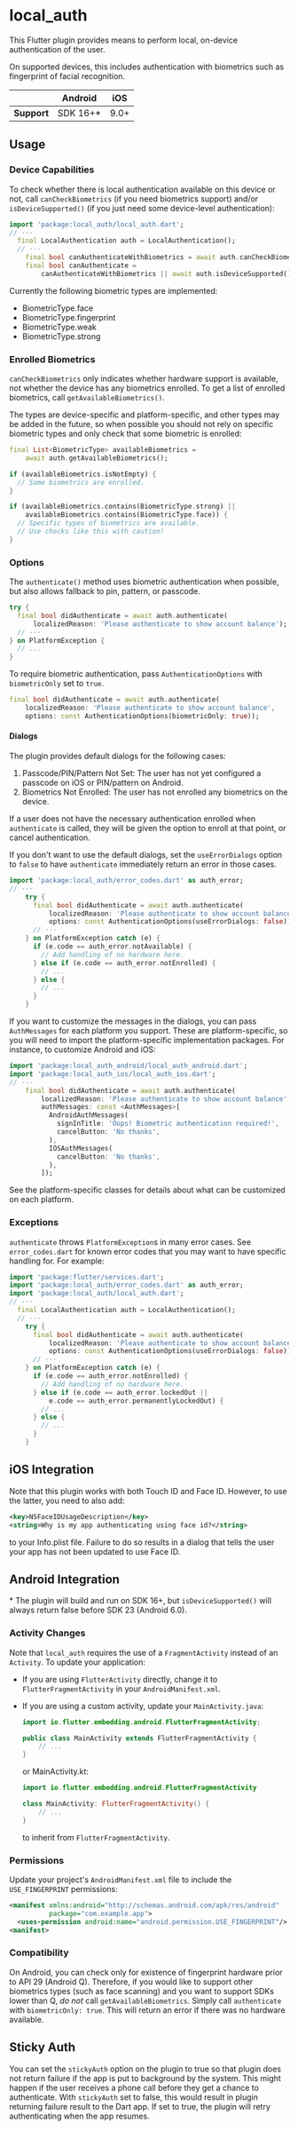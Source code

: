 # local_auth

<?code-excerpt path-base="excerpts/packages/local_auth_example"?>

This Flutter plugin provides means to perform local, on-device authentication of
the user.

On supported devices, this includes authentication with biometrics such as
fingerprint of facial recognition.

|             | Android   | iOS  |
|-------------|-----------|------|
| **Support** | SDK 16+\* | 9.0+ |

## Usage

### Device Capabilities

To check whether there is local authentication available on this device or not,
call `canCheckBiometrics` (if you need biometrics support) and/or
`isDeviceSupported()` (if you just need some device-level authentication):

<?code-excerpt "readme_excerpts.dart (CanCheck)"?>
```dart
import 'package:local_auth/local_auth.dart';
// ···
  final LocalAuthentication auth = LocalAuthentication();
  // ···
    final bool canAuthenticateWithBiometrics = await auth.canCheckBiometrics;
    final bool canAuthenticate =
        canAuthenticateWithBiometrics || await auth.isDeviceSupported();
```

Currently the following biometric types are implemented:

- BiometricType.face
- BiometricType.fingerprint
- BiometricType.weak
- BiometricType.strong

### Enrolled Biometrics

`canCheckBiometrics` only indicates whether hardware support is available, not
whether the device has any biometrics enrolled. To get a list of enrolled
biometrics, call `getAvailableBiometrics()`.

The types are device-specific and platform-specific, and other types may be
added in the future, so when possible you should not rely on specific biometric
types and only check that some biometric is enrolled:

<?code-excerpt "readme_excerpts.dart (Enrolled)"?>
```dart
final List<BiometricType> availableBiometrics =
    await auth.getAvailableBiometrics();

if (availableBiometrics.isNotEmpty) {
  // Some biometrics are enrolled.
}

if (availableBiometrics.contains(BiometricType.strong) ||
    availableBiometrics.contains(BiometricType.face)) {
  // Specific types of biometrics are available.
  // Use checks like this with caution!
}
```

### Options

The `authenticate()` method uses biometric authentication when possible, but
also allows fallback to pin, pattern, or passcode.

<?code-excerpt "readme_excerpts.dart (AuthAny)"?>
```dart
try {
  final bool didAuthenticate = await auth.authenticate(
      localizedReason: 'Please authenticate to show account balance');
  // ···
} on PlatformException {
  // ...
}
```

To require biometric authentication, pass `AuthenticationOptions` with
`biometricOnly` set to `true`.

<?code-excerpt "readme_excerpts.dart (AuthBioOnly)"?>
```dart
final bool didAuthenticate = await auth.authenticate(
    localizedReason: 'Please authenticate to show account balance',
    options: const AuthenticationOptions(biometricOnly: true));
```

#### Dialogs

The plugin provides default dialogs for the following cases:

1. Passcode/PIN/Pattern Not Set: The user has not yet configured a passcode on
   iOS or PIN/pattern on Android.
2. Biometrics Not Enrolled: The user has not enrolled any biometrics on the
   device.

If a user does not have the necessary authentication enrolled when
`authenticate` is called, they will be given the option to enroll at that point,
or cancel authentication.

If you don't want to use the default dialogs, set the `useErrorDialogs` option
to `false` to have `authenticate` immediately return an error in those cases.

<?code-excerpt "readme_excerpts.dart (NoErrorDialogs)"?>
```dart
import 'package:local_auth/error_codes.dart' as auth_error;
// ···
    try {
      final bool didAuthenticate = await auth.authenticate(
          localizedReason: 'Please authenticate to show account balance',
          options: const AuthenticationOptions(useErrorDialogs: false));
      // ···
    } on PlatformException catch (e) {
      if (e.code == auth_error.notAvailable) {
        // Add handling of no hardware here.
      } else if (e.code == auth_error.notEnrolled) {
        // ...
      } else {
        // ...
      }
    }
```

If you want to customize the messages in the dialogs, you can pass
`AuthMessages` for each platform you support. These are platform-specific, so
you will need to import the platform-specific implementation packages. For
instance, to customize Android and iOS:

<?code-excerpt "readme_excerpts.dart (CustomMessages)"?>
```dart
import 'package:local_auth_android/local_auth_android.dart';
import 'package:local_auth_ios/local_auth_ios.dart';
// ···
    final bool didAuthenticate = await auth.authenticate(
        localizedReason: 'Please authenticate to show account balance',
        authMessages: const <AuthMessages>[
          AndroidAuthMessages(
            signInTitle: 'Oops! Biometric authentication required!',
            cancelButton: 'No thanks',
          ),
          IOSAuthMessages(
            cancelButton: 'No thanks',
          ),
        ]);
```

See the platform-specific classes for details about what can be customized on
each platform.

### Exceptions

`authenticate` throws `PlatformException`s in many error cases. See
`error_codes.dart` for known error codes that you may want to have specific
handling for. For example:

<?code-excerpt "readme_excerpts.dart (ErrorHandling)"?>
```dart
import 'package:flutter/services.dart';
import 'package:local_auth/error_codes.dart' as auth_error;
import 'package:local_auth/local_auth.dart';
// ···
  final LocalAuthentication auth = LocalAuthentication();
  // ···
    try {
      final bool didAuthenticate = await auth.authenticate(
          localizedReason: 'Please authenticate to show account balance',
          options: const AuthenticationOptions(useErrorDialogs: false));
      // ···
    } on PlatformException catch (e) {
      if (e.code == auth_error.notEnrolled) {
        // Add handling of no hardware here.
      } else if (e.code == auth_error.lockedOut ||
          e.code == auth_error.permanentlyLockedOut) {
        // ...
      } else {
        // ...
      }
    }
```

## iOS Integration

Note that this plugin works with both Touch ID and Face ID. However, to use the latter,
you need to also add:

```xml
<key>NSFaceIDUsageDescription</key>
<string>Why is my app authenticating using face id?</string>
```

to your Info.plist file. Failure to do so results in a dialog that tells the user your
app has not been updated to use Face ID.

## Android Integration

\* The plugin will build and run on SDK 16+, but `isDeviceSupported()` will
always return false before SDK 23 (Android 6.0).

### Activity Changes

Note that `local_auth` requires the use of a `FragmentActivity` instead of an
`Activity`. To update your application:

* If you are using `FlutterActivity` directly, change it to
`FlutterFragmentActivity` in your `AndroidManifest.xml`.
* If you are using a custom activity, update your `MainActivity.java`:

    ```java
    import io.flutter.embedding.android.FlutterFragmentActivity;

    public class MainActivity extends FlutterFragmentActivity {
        // ...
    }
    ```

    or MainActivity.kt:

    ```kotlin
    import io.flutter.embedding.android.FlutterFragmentActivity

    class MainActivity: FlutterFragmentActivity() {
        // ...
    }
    ```

    to inherit from `FlutterFragmentActivity`.

### Permissions

Update your project's `AndroidManifest.xml` file to include the
`USE_FINGERPRINT` permissions:

```xml
<manifest xmlns:android="http://schemas.android.com/apk/res/android"
          package="com.example.app">
  <uses-permission android:name="android.permission.USE_FINGERPRINT"/>
<manifest>
```

### Compatibility

On Android, you can check only for existence of fingerprint hardware prior
to API 29 (Android Q). Therefore, if you would like to support other biometrics
types (such as face scanning) and you want to support SDKs lower than Q,
_do not_ call `getAvailableBiometrics`. Simply call `authenticate` with `biometricOnly: true`.
This will return an error if there was no hardware available.

## Sticky Auth

You can set the `stickyAuth` option on the plugin to true so that plugin does not
return failure if the app is put to background by the system. This might happen
if the user receives a phone call before they get a chance to authenticate. With
`stickyAuth` set to false, this would result in plugin returning failure result
to the Dart app. If set to true, the plugin will retry authenticating when the
app resumes.
